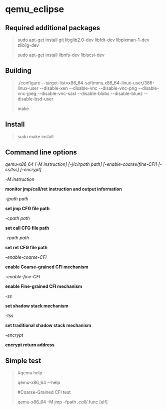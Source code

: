 # qemu_eclipse

## Required additional packages

> sudo apt-get install git libglib2.0-dev libfdt-dev libpixman-1-dev zlib1g-dev
> 
> sudo apt-get install libnfs-dev libiscsi-dev

## Building

> ./configure --target-list=x86_64-softmmu,x86_64-linux-user,i386-linux-user --disable-xen --disable-vnc --disable-vnc-png --disable-vnc-jpeg --disable-vnc-sasl --disable-blobs --disable-bluez --disable-bsd-user
> 
>make

## Install

> sudo make install

## Command line options

_qemu-x86_64 [-M instruction] [-j/c/rpath path] [-enable-coarse/fine-CFI] [-ss/tss] [-encrypt]_

_-M instruction_

**monitor jmp/call/ret instruction and output information**

_-jpath path_

**set jmp CFG file path**

_-cpath path_

**set call CFG file path**

_-rpath path_

**set ret CFG file path**

_-enable-coarse-CFI_

**enable Coarse-grained CFI mechanism**

_-enable-fine-CFI_

**enable Fine-grained CFI mechanism**

_-ss_

**set shadow stack mechanism**

_-tss_

**set traditional shadow stack mechanism**

_-encrypt_

**encrypt return address**

## Simple test
         
> #qemu help
> 
> qemu-x86_64 --help
> 
> #Coarse-Grained CFI test
> 
>qemu-x86_64 -M jmp -fpath *.call/*.func [elf]
